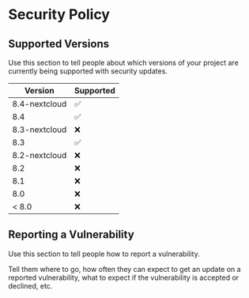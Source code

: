 # Security Policy

## Supported Versions

Use this section to tell people about which versions of your project are
currently being supported with security updates.

| Version       | Supported          |
| --------------| ------------------ |
| 8.4-nextcloud | :white_check_mark: |
| 8.4           | :white_check_mark: |
| 8.3-nextcloud | :x:                |
| 8.3           | :white_check_mark: |
| 8.2-nextcloud | :x:                |
| 8.2           | :x:                |
| 8.1           | :x:                |
| 8.0           | :x:                |
| < 8.0         | :x:                |

## Reporting a Vulnerability

Use this section to tell people how to report a vulnerability.

Tell them where to go, how often they can expect to get an update on a
reported vulnerability, what to expect if the vulnerability is accepted or
declined, etc.
